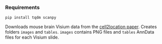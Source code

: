 ### Requirements
`pip install tqdm scanpy`

Downloads mouse brain Visium data from the [cell2location paper](https://doi.org/10.1038/s41587-021-01139-4).
Creates folders `images` and `tables`. `images` contains PNG files and `tables` AnnData files for each Visium slide.
